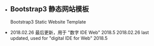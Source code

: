 * ## Bootstrap3 静态网站模板
  Bootstrap3 Static Website Template

* 2018.02.26 最后更新，用于 "数字 IDE Web" 2018.5
  2018.02.26 last updated, used for "digital IDE for Web" 2018.5
  
